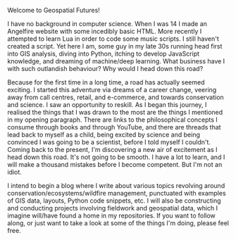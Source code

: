 Welcome to Geospatial Futures!

I have no background in computer science. When I was 14 I made an Angelfire website with some incedibly basic HTML. More recently I attempted to learn Lua in order to code some music scripts. I still haven't created a script. Yet here I am, some guy in my late 30s running head first into GIS analysis, diving into Python, itching to develop JavaScript knowledge, and dreaming of machine/deep learning. What business have I with such outlandish behaviour? Why would I head down this road?

Because for the first time in a long time, a road has actually seemed exciting. I started this adventure via dreams of a career change, veering away from call centres, retail, and e-commerce, and towards conservation and science. I saw an opportunity to reskill. As I began this journey, I realised the things that I was drawn to the most are the things I mentioned in my opening paragraph. There are links to the philosophical concepts I consume through books and through YouTube, and there are threads that lead back to myself as a child, being excited by science and being convinced I was going to be a scientist, before I told myself I couldn't. Coming back to the present, I'm discovering a new air of excitement as I head down this road. It's not going to be smooth. I have a lot to learn, and I will make a thousand mistakes before I become competent. But I'm not an idiot. 

I intend to begin a blog where I write about various topics revolving around conservation/ecosystems/wildfire management, punctuated with examples of GIS data, layouts, Python code snippets, etc. I will also be constructing and conducting projects involving fieldwork and geospatial data, which I imagine will/have found a home in my repositories. If you want to follow along, or just want to take a look at some of the things I'm doing, please feel free. 
